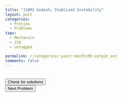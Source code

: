 ```yaml
---
title: "J18M1 &ndash; Stablized Instability"
layout: post
categories:
  - Prelims
  - Problems
tags:
  - Mechanics
  - J18
  - untagged

permalink: /:categories/:year/:month/M1:output_ext
comments: false
---
```

<object data="2018J1M.pdf" type="application/pdf" width="100%" height="500"></object>

<div class='navbar'>
	<div float='left'><button onclick="window.location='T3.html'" style='visibility: hidden;'>Previous Problem</button></div>
	<div float='center'><button onclick="window.location='https://princetonprelim.com/prelim/37/'">Check for solutions</button></div>
	<div float='right'><button onclick="window.location='M2.html'" > Next Problem</button></div>
</div>
